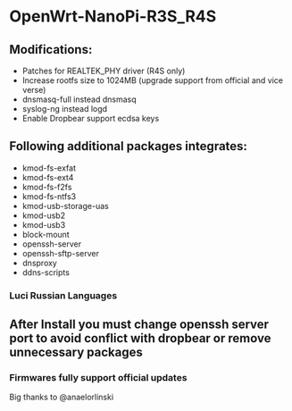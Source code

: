 # OpenWrt-NanoPi-R3S_R4S
## Modifications:

* Patches for REALTEK_PHY driver (R4S only)
* Increase rootfs size to 1024MB (upgrade support from official and vice verse)
* dnsmasq-full instead dnsmasq
* syslog-ng instead logd
* Enable Dropbear support ecdsa keys

## Following additional packages integrates:

* kmod-fs-exfat
* kmod-fs-ext4
* kmod-fs-f2fs
* kmod-fs-ntfs3
* kmod-usb-storage-uas
* kmod-usb2
* kmod-usb3
* block-mount
* openssh-server
* openssh-sftp-server
* dnsproxy
* ddns-scripts

### Luci Russian Languages

## After Install you must change openssh server port to avoid conflict with dropbear or remove unnecessary packages

### Firmwares fully support official updates

Big thanks to @anaelorlinski



